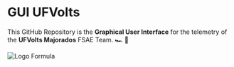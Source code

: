 # GUI UFVolts 


This GitHub Repository is the **Graphical User Interface** for the telemetry of the **UFVolts Majorados** FSAE Team.    :racing_car:   :raccoon:

![Logo Formula](https://user-images.githubusercontent.com/49929543/87088504-41a54380-c20b-11ea-9263-a980b8a80ed7.png)
